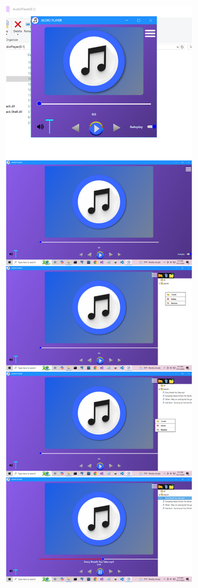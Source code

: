 <img src="https://raw.githubusercontent.com/prasannashrestha011/ImageRepository/main/uploads/Screenshot%20(126gsd).png"/>

<img src="https://raw.githubusercontent.com/prasannashrestha011/ImageRepository/main/uploads/Screenshot%20(127).png"/>
<img src="https://raw.githubusercontent.com/prasannashrestha011/ImageRepository/main/uploads/Screenshot%20(1282221fadf).png"/>
<img src="https://raw.githubusercontent.com/prasannashrestha011/ImageRepository/main/uploads/Screenshot%20(129).png"/>
<img src="https://raw.githubusercontent.com/prasannashrestha011/ImageRepository/main/uploads/Screenshot%20(13asdfasf0).png"/>

